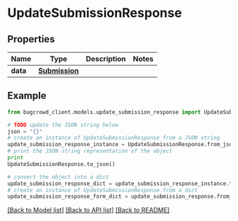 # UpdateSubmissionResponse


## Properties

Name | Type | Description | Notes
------------ | ------------- | ------------- | -------------
**data** | [**Submission**](Submission.md) |  | 

## Example

```python
from bugcrowd_client.models.update_submission_response import UpdateSubmissionResponse

# TODO update the JSON string below
json = "{}"
# create an instance of UpdateSubmissionResponse from a JSON string
update_submission_response_instance = UpdateSubmissionResponse.from_json(json)
# print the JSON string representation of the object
print
UpdateSubmissionResponse.to_json()

# convert the object into a dict
update_submission_response_dict = update_submission_response_instance.to_dict()
# create an instance of UpdateSubmissionResponse from a dict
update_submission_response_form_dict = update_submission_response.from_dict(update_submission_response_dict)
```
[[Back to Model list]](../README.md#documentation-for-models) [[Back to API list]](../README.md#documentation-for-api-endpoints) [[Back to README]](../README.md)


